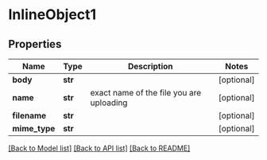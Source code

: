 # InlineObject1

## Properties
Name | Type | Description | Notes
------------ | ------------- | ------------- | -------------
**body** | **str** |  | [optional] 
**name** | **str** | exact name of the file you are uploading | [optional] 
**filename** | **str** |  | [optional] 
**mime_type** | **str** |  | [optional] 

[[Back to Model list]](../README.md#documentation-for-models) [[Back to API list]](../README.md#documentation-for-api-endpoints) [[Back to README]](../README.md)


